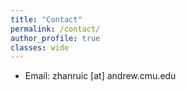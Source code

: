 ```yaml
---
title: "Contact"
permalink: /contact/
author_profile: true
classes: wide
---
```


- Email: zhanruic [at] andrew.cmu.edu




